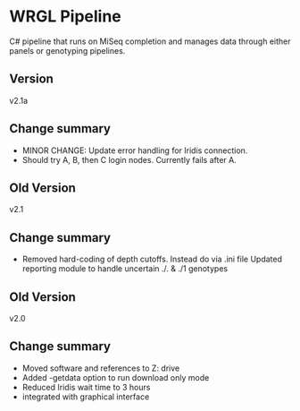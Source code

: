 # WRGL Pipeline

C# pipeline that runs on MiSeq completion and manages data through either panels
or genotyping pipelines.

## Version
v2.1a

## Change summary
 * MINOR CHANGE: Update error handling for Iridis connection.
 * Should try A, B, then C login nodes. Currently fails after A.

## Old Version
v2.1

## Change summary
 * Removed hard-coding of depth cutoffs. Instead do via .ini file
 Updated reporting module to handle uncertain ./. & ./1 genotypes

## Old Version
v2.0

## Change summary
 * Moved software and references to Z: drive
 * Added -getdata option to run download only mode
 * Reduced Iridis wait time to 3 hours
 * integrated with graphical interface